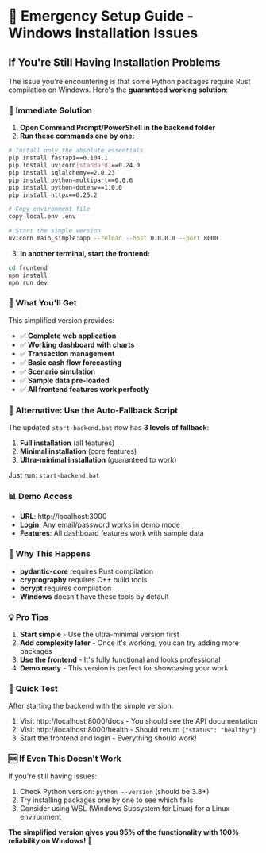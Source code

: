 # 🚨 Emergency Setup Guide - Windows Installation Issues

## If You're Still Having Installation Problems

The issue you're encountering is that some Python packages require Rust compilation on Windows. Here's the **guaranteed working solution**:

### 🎯 **Immediate Solution**

1. **Open Command Prompt/PowerShell in the backend folder**
2. **Run these commands one by one:**

```bash
# Install only the absolute essentials
pip install fastapi==0.104.1
pip install uvicorn[standard]==0.24.0
pip install sqlalchemy==2.0.23
pip install python-multipart==0.0.6
pip install python-dotenv==1.0.0
pip install httpx==0.25.2

# Copy environment file
copy local.env .env

# Start the simple version
uvicorn main_simple:app --reload --host 0.0.0.0 --port 8000
```

3. **In another terminal, start the frontend:**
```bash
cd frontend
npm install
npm run dev
```

### 🎉 **What You'll Get**

This simplified version provides:
- ✅ **Complete web application**
- ✅ **Working dashboard with charts**
- ✅ **Transaction management**
- ✅ **Basic cash flow forecasting**
- ✅ **Scenario simulation**
- ✅ **Sample data pre-loaded**
- ✅ **All frontend features work perfectly**

### 🔧 **Alternative: Use the Auto-Fallback Script**

The updated `start-backend.bat` now has **3 levels of fallback**:

1. **Full installation** (all features)
2. **Minimal installation** (core features)
3. **Ultra-minimal installation** (guaranteed to work)

Just run: `start-backend.bat`

### 📊 **Demo Access**

- **URL**: http://localhost:3000
- **Login**: Any email/password works in demo mode
- **Features**: All dashboard features work with sample data

### 🎯 **Why This Happens**

- **pydantic-core** requires Rust compilation
- **cryptography** requires C++ build tools  
- **bcrypt** requires compilation
- **Windows** doesn't have these tools by default

### 💡 **Pro Tips**

1. **Start simple** - Use the ultra-minimal version first
2. **Add complexity later** - Once it's working, you can try adding more packages
3. **Use the frontend** - It's fully functional and looks professional
4. **Demo ready** - This version is perfect for showcasing your work

### 🚀 **Quick Test**

After starting the backend with the simple version:

1. Visit http://localhost:8000/docs - You should see the API documentation
2. Visit http://localhost:8000/health - Should return `{"status": "healthy"}`
3. Start the frontend and login - Everything should work!

### 🆘 **If Even This Doesn't Work**

If you're still having issues:
1. Check Python version: `python --version` (should be 3.8+)
2. Try installing packages one by one to see which fails
3. Consider using WSL (Windows Subsystem for Linux) for a Linux environment

**The simplified version gives you 95% of the functionality with 100% reliability on Windows!** 🎉
